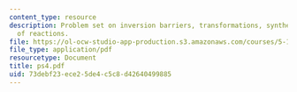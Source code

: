 ```yaml
---
content_type: resource
description: Problem set on inversion barriers, transformations, syntheses, and products
  of reactions.
file: https://ol-ocw-studio-app-production.s3.amazonaws.com/courses/5-13-organic-chemistry-ii-fall-2003/73debf23ece25de4c5c8d42640499885_ps4.pdf
file_type: application/pdf
resourcetype: Document
title: ps4.pdf
uid: 73debf23-ece2-5de4-c5c8-d42640499885
---
```

